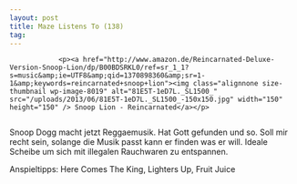 ```yaml
---
layout: post
title: Maze Listens To (138)
tag: 
---
```



                <p><a href="http://www.amazon.de/Reincarnated-Deluxe-Version-Snoop-Lion/dp/B00BDSRKL0/ref=sr_1_1?s=music&amp;ie=UTF8&amp;qid=1370898360&amp;sr=1-1&amp;keywords=reincarnated+snoop+lion"><img class="alignnone size-thumbnail wp-image-8019" alt="81E5T-1eD7L._SL1500_" src="/uploads/2013/06/81E5T-1eD7L._SL1500_-150x150.jpg" width="150" height="150" /> Snoop Lion - Reincarnated</a></p>
<img alt="" src="/uploads/2010/02/maze_listens_to_4stars.png" />
<p>Snoop Dogg macht jetzt Reggaemusik. Hat Gott gefunden und so. Soll mir recht sein, solange die Musik passt kann er finden was er will. Ideale Scheibe um sich mit illegalen Rauchwaren zu entspannen.</p>
<p>Anspieltipps: Here Comes The King, Lighters Up, Fruit Juice</p>
            
